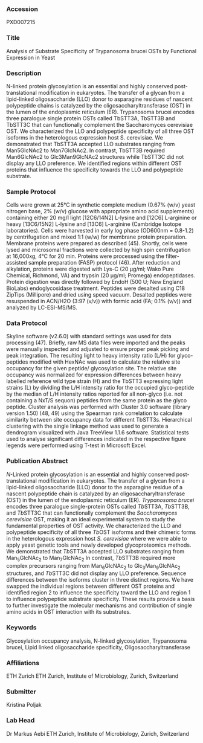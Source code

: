 ### Accession
PXD007215

### Title
Analysis of Substrate Specificity of Trypanosoma brucei OSTs by Functional Expression in Yeast

### Description
N-linked protein glycosylation is an essential and highly conserved post-translational modification in eukaryotes. The transfer of a glycan from a lipid-linked oligosaccharide (LLO) donor to asparagine residues of nascent polypeptide chains is catalyzed by the oligosaccharyltransferase (OST) in the lumen of the endoplasmic reticulum (ER). Trypanosoma brucei encodes three paralogue single protein OSTs called TbSTT3A, TbSTT3B and TbSTT3C that can functionally complement the Saccharomyces cerevisiae OST. We characterized the LLO and polypeptide specificity of all three OST isoforms in the heterologous expression host S. cerevisiae. We demonstrated that TbSTT3A accepted LLO substrates ranging from Man5GlcNAc2 to Man7GlcNAc2. In contrast, TbSTT3B required Man6GlcNAc2 to Glc3Man9GlcNAc2 structures while TbSTT3C did not display any LLO preference. We identified regions within different OST proteins that influence the specificity towards the LLO and polypeptide substrate.

### Sample Protocol
Cells were grown at 25°C in synthetic complete medium (0.67% (w/v) yeast nitrogen base, 2% (w/v) glucose with appropriate amino acid supplements) containing either 20 mg/l light [12C6/14N2] L-lysine and [12C6] L-arginine or heavy [13C6/15N2] L-lysine and [13C6] L-arginine (Cambridge Isotope laboratories). Cells were harvested in early log phase (OD600nm = 0.8-1.2) by centrifugation and mixed 1:1 (w/w) for membrane protein preparation. Membrane proteins were prepared as described (45). Shortly, cells were lysed and microsomal fractions were collected by high spin centrifugation at 16,000xg, 4°C for 20 min.  Proteins were processed using the filter-assisted sample preparation (FASP) protocol (46). After reduction and alkylation, proteins were digested with Lys-C (20 µg/ml; Wako Pure Chemical, Richmond, VA) and trypsin (20 µg/ml; Promega)  endopeptidases. Protein digestion was directly followed by EndoH (500 U; New England BioLabs) endoglycosidase treatment.  Peptides were desalted using C18 ZipTips (Millipore) and dried using speed vacuum. Desalted peptides were resuspended in ACN/H2O (3:97 (v/v)) with formic acid (FA; 0.1% (v/v)) and analyzed by LC-ESI-MS/MS.

### Data Protocol
Skyline software (v2.6.0) with standard settings was used for data processing (47). Briefly, raw MS data files were imported and the peaks were manually inspected and adjusted to ensure proper peak picking and peak integration. The resulting light to heavy intensity ratio (L/H) for glyco-peptides modified with HexNAc was used to calculate the relative site occupancy for the given peptide/ glycosylation site. The relative site occupancy was normalized for expression differences between heavy labelled reference wild type strain (H) and the TbSTT3 expressing light strains (L) by dividing the L/H intensity ratio for the occupied glyco-peptide by the median of L/H intensity ratios reported for all non-glyco (i.e. not containing a NxT/S sequon) peptides from the same protein as the glyco peptide. Cluster analysis was performed with Cluster 3.0 software (library version 1.50) (48, 49) using the Spearman rank correlation to calculate similarity between site occupancy data for different TbSTT3s. Hierarchical clustering with the single linkage method was used to generate a dendrogram visualized with Java TreeView 1.1.6 software. Statistical tests used to analyse significant differences indicated in the respective figure legends were performed using T-test in Microsoft Excel.

### Publication Abstract
<i>N</i>-Linked protein glycosylation is an essential and highly conserved post-translational modification in eukaryotes. The transfer of a glycan from a lipid-linked oligosaccharide (LLO) donor to the asparagine residue of a nascent polypeptide chain is catalyzed by an oligosaccharyltransferase (OST) in the lumen of the endoplasmic reticulum (ER). <i>Trypanosoma brucei</i> encodes three paralogue single-protein OSTs called <i>Tb</i>STT3A, <i>Tb</i>STT3B, and <i>Tb</i>STT3C that can functionally complement the <i>Saccharomyces cerevisiae</i> OST, making it an ideal experimental system to study the fundamental properties of OST activity. We characterized the LLO and polypeptide specificity of all three <i>Tb</i>OST isoforms and their chimeric forms in the heterologous expression host <i>S. cerevisiae</i> where we were able to apply yeast genetic tools and newly developed glycoproteomics methods. We demonstrated that <i>Tb</i>STT3A accepted LLO substrates ranging from Man<sub>5</sub>GlcNAc<sub>2</sub> to Man<sub>7</sub>GlcNAc<sub>2</sub> In contrast, <i>Tb</i>STT3B required more complex precursors ranging from Man<sub>6</sub>GlcNAc<sub>2</sub> to Glc<sub>3</sub>Man<sub>9</sub>GlcNAc<sub>2</sub> structures, and <i>Tb</i>STT3C did not display any LLO preference. Sequence differences between the isoforms cluster in three distinct regions. We have swapped the individual regions between different OST proteins and identified region 2 to influence the specificity toward the LLO and region 1 to influence polypeptide substrate specificity. These results provide a basis to further investigate the molecular mechanisms and contribution of single amino acids in OST interaction with its substrates.

### Keywords
Glycosylation occupancy analysis, N-linked glycosylation, Trypanosoma brucei, Lipid linked oligosaccharide specificity, Oligosaccharyltransferase

### Affiliations
ETH Zurich
ETH Zurich, Institute of Microbiology, Zurich, Switzerland

### Submitter
Kristina Poljak

### Lab Head
Dr Markus Aebi
ETH Zurich, Institute of Microbiology, Zurich, Switzerland


